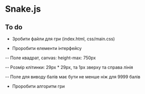 # Snake.js

## To do 

- Зробити файли для гри (index.html, css/main.css)

- Проробити елементи інтерфейсу

-- Поле квадрат, canvas: height-max: 750px

-- Розмір клітинки: 29px * 29px, та 1px зверху та справа лінія

-- Поле для виводу балів має бути не менше ніж для 9999 балів

- Проробити алгоритм гри
  